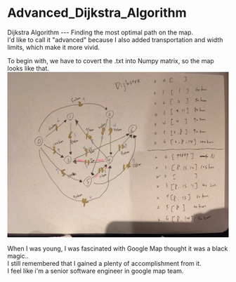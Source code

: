 # Advanced_Dijkstra_Algorithm
Dijkstra Algorithm --- Finding the most optimal path on the map.  
I'd like to call it "advanced" because I also added transportation and width limits, which make it more vivid.

To begin with, we have to covert the .txt into Numpy matrix, so the map looks like that.
![image](https://github.com/derrickroselight/Advanced_Dijkstra_Algorithm/blob/master/dijkstra_map.jpg)








When I was young, I was fascinated with Google Map thought it was a black magic..  
I still remembered that I gained a plenty of accomplishment from it.  
I feel like i'm a senior software engineer in google map team.
